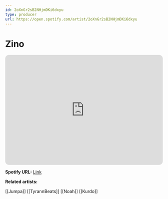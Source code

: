 ```yaml
---
id: 2oXnGr2sB2NHjmDKi6dxyu
type: producer
url: https://open.spotify.com/artist/2oXnGr2sB2NHjmDKi6dxyu
---
```

# Zino

<iframe style="border-radius:12px" src="https://open.spotify.com/embed/artist/2oXnGr2sB2NHjmDKi6dxyu" width="100%" height="352" frameBorder="0" allowfullscreen="" allow="autoplay; clipboard-write; encrypted-media; fullscreen; picture-in-picture" loading="lazy"></iframe>

**Spotify URL:** [Link](https://open.spotify.com/artist/2oXnGr2sB2NHjmDKi6dxyu)

**Related artists:**

[[Jumpa]]
[[TyrannBeats]]
[[Noah]]
[[Kurdo]]
